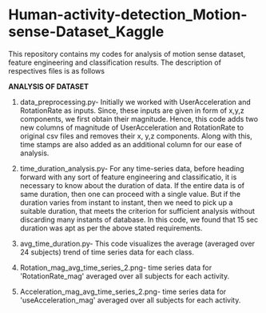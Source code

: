 # Human-activity-detection_Motion-sense-Dataset_Kaggle
This repository contains my codes for analysis of motion sense dataset, feature engineering and classification results. The description of respectives files is as follows

**ANALYSIS OF DATASET**

1. data_preprocessing.py-  Initially we worked with UserAcceleration and RotationRate as inputs. Since, these inputs are given in form of x,y,z components, we first obtain their 
magnitude. Hence, this code adds two new columns of magnitude of UserAcceleration and RotationRate to original csv files and removes  their x, y,z components. 
Along with this, time stamps are also added as an additional column for our ease of analysis.

2. time_duration_analysis.py- For any time-series data, before heading forward with any sort of feature engineering and classificatio, it is necessary to know about the duration of data. If the entire data is of same duration, then one can proceed with a single value. But if the duration varies from instant to instant, then we need to pick up a suitable duration, that meets the criterion for sufficient analysis without discarding many instants of database. In this code, we found that 15 sec duration was apt as per the above stated requirements.

3. avg_time_duration.py- This code visualizes the average (averaged over 24 subjects) trend of time series data for each class. 

4. Rotation_mag_avg_time_series_2.png- time series data for 'RotationRate_mag' averaged over all subjects for each activity.
5. Acceleration_mag_avg_time_series_2.png- time series data for 'useAcceleration_mag' averaged over all subjects for each activity.
 




